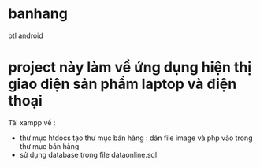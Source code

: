 # banhang
btl android
# project này làm về ứng dụng hiện thị giao diện sản phẩm laptop và điện thoại 
Tải xampp về :
-   thư mục htdocs tạo thư mục bán hàng : dán file image và php vào trong thư mục bán hàng
- sử dụng database trong file dataonline.sql
